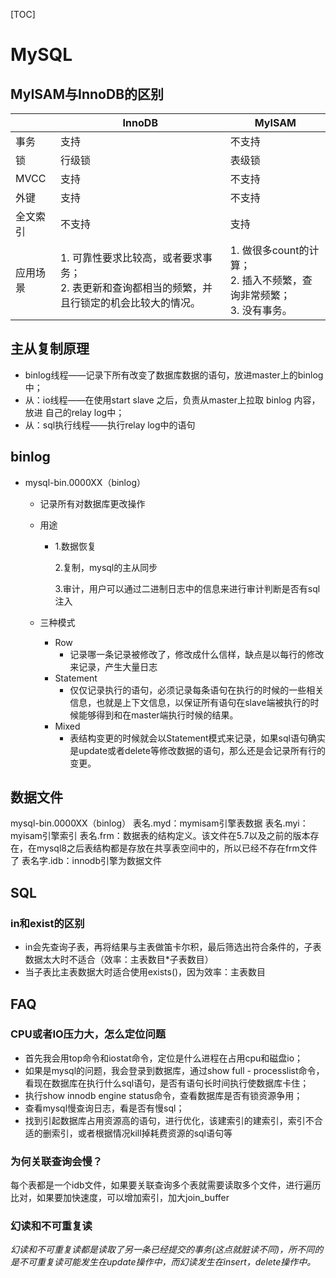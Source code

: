 [TOC]
#  MySQL

## MyISAM与InnoDB的区别

|          |InnoDB    |MyISAM    |
| --- | --- | --- |
| 事务 | 支持 |不支持 |
| 锁 | 行级锁 | 表级锁 |
| MVCC | 支持 | 不支持 |
| 外键 | 支持 | 不支持 |
| 全文索引 | 不支持 | 支持 |
| 应用场景 | 1. 可靠性要求比较高，或者要求事务；<br/>2. 表更新和查询都相当的频繁，并且行锁定的机会比较大的情况。 | 1. 做很多count的计算；<br/>2. 插入不频繁，查询非常频繁；<br/>3. 没有事务。 |


## 主从复制原理

- binlog线程——记录下所有改变了数据库数据的语句，放进master上的binlog中；
- 从：io线程——在使用start slave 之后，负责从master上拉取 binlog 内容，放进 自己的relay log中；
- 从：sql执行线程——执行relay log中的语句

## binlog

- mysql-bin.0000XX（binlog）

  - 记录所有对数据库更改操作

  - 用途

    - 1.数据恢复

      2.复制，mysql的主从同步

      3.审计，用户可以通过二进制日志中的信息来进行审计判断是否有sql注入

  - 三种模式

    - Row
      - 记录哪一条记录被修改了，修改成什么信样，缺点是以每行的修改来记录，产生大量日志
    - Statement
      - 仅仅记录执行的语句，必须记录每条语句在执行的时候的一些相关信息，也就是上下文信息，以保证所有语句在slave端被执行的时候能够得到和在master端执行时候的结果。
    - Mixed
      - 表结构变更的时候就会以Statement模式来记录，如果sql语句确实是update或者delete等修改数据的语句，那么还是会记录所有行的变更。

## 数据文件

mysql-bin.0000XX（binlog）
表名.myd：mymisam引擎表数据
表名.myi：myisam引擎索引
表名.frm：数据表的结构定义。该文件在5.7以及之前的版本存在，在mysql8之后表结构都是存放在共享表空间中的，所以已经不存在frm文件了
表名字.idb：innodb引擎为数据文件
    
## SQL

### in和exist的区别

  - in会先查询子表，再将结果与主表做笛卡尔积，最后筛选出符合条件的，子表数据太大时不适合（效率：主表数目*子表数目）
  - 当子表比主表数据大时适合使用exists()，因为效率：主表数目

## FAQ
### CPU或者IO压力大，怎么定位问题

- 首先我会用top命令和iostat命令，定位是什么进程在占用cpu和磁盘io；
- 如果是mysql的问题，我会登录到数据库，通过show full - processlist命令，看现在数据库在执行什么sql语句，是否有语句长时间执行使数据库卡住；
- 执行show innodb engine status命令，查看数据库是否有锁资源争用；
- 查看mysql慢查询日志，看是否有慢sql；
- 找到引起数据库占用资源高的语句，进行优化，该建索引的建索引，索引不合适的删索引，或者根据情况kill掉耗费资源的sql语句等

### 为何关联查询会慢？

每个表都是一个idb文件，如果要关联查询多个表就需要读取多个文件，进行遍历比对，如果要加快速度，可以增加索引，加大join_buffer



### 幻读和不可重复读

 *幻读和不可重复读都是读取了另一条已经提交的事务(这点就脏读不同)，所不同的是不可重复读可能发生在update操作中，而幻读发生在insert，delete操作中。*
